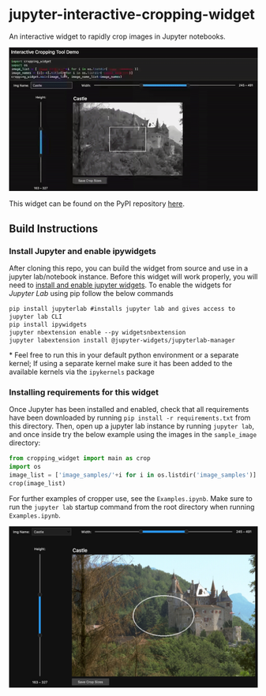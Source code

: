 # jupyter-interactive-cropping-widget
An interactive widget to rapidly crop images in Jupyter notebooks.

![gif cropper](examples/example_cropper.gif)

This widget can be found on the PyPI repository [here]('').

## Build Instructions
### Install Jupyter and enable ipywidgets
After cloning this repo, you can build the widget from source and use in a jupyter lab/notebook instance. Before this widget will work properly, you will need to [install and enable jupyter widgets](https://ipywidgets.readthedocs.io/en/stable/user_install.html). To enable the widgets for *Jupyter Lab* using pip follow the below commands

```
pip install jupyterlab #installs jupyter lab and gives access to jupyter lab CLI
pip install ipywidgets
jupyter nbextension enable --py widgetsnbextension
jupyter labextension install @jupyter-widgets/jupyterlab-manager
```
\* Feel free to run this in your default python environment or a separate kernel; If using a separate kernel make sure it has been added to the available kernels via the `ipykernels` package

### Installing requirements for this widget
Once Jupyter has been installed and enabled, check that all requirements have been downloaded by running `pip install -r requirements.txt` from this directory. Then, open up a jupyter lab instance by running `jupyter lab`, and once inside try the below example using the images in the `sample_image` directory:

```python
from cropping_widget import main as crop
import os
image_list = ['image_samples/'+i for i in os.listdir('image_samples')]
crop(image_list)
```
For further examples of cropper use, see the `Examples.ipynb`. Make sure to run the `jupyter lab` startup command from the root directory when running `Examples.ipynb`.

![interface](examples/interface.png)
